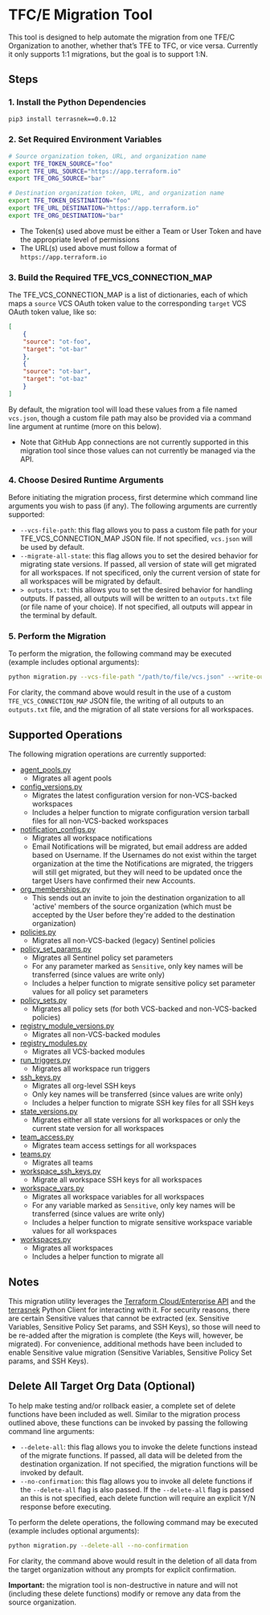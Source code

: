 # TFC/E Migration Tool

This tool is designed to help automate the migration from one TFE/C Organization to another, whether that’s TFE to TFC, or vice versa.
Currently it only supports 1:1 migrations, but the goal is to support 1:N.

## Steps

### 1. Install the Python Dependencies

```bash
pip3 install terrasnek==0.0.12
```

### 2. Set Required Environment Variables

```bash
# Source organization token, URL, and organization name
export TFE_TOKEN_SOURCE="foo"
export TFE_URL_SOURCE="https://app.terraform.io"
export TFE_ORG_SOURCE="bar"

# Destination organization token, URL, and organization name
export TFE_TOKEN_DESTINATION="foo"
export TFE_URL_DESTINATION="https://app.terraform.io"
export TFE_ORG_DESTINATION="bar"
```

* The Token(s) used above must be either a Team or User Token and have the appropriate level of permissions
* The URL(s) used above must follow a format of `https://app.terraform.io`

### 3. Build the Required TFE_VCS_CONNECTION_MAP

The TFE_VCS_CONNECTION_MAP is a list of dictionaries, each of which maps a `source` VCS OAuth token value to the corresponding `target` VCS OAuth token value, like so:

```json
[
    {
    "source": "ot-foo",
    "target": "ot-bar"
    },
    {
    "source": "ot-bar",
    "target": "ot-baz"
    }
]
```

By default, the migration tool will load these values from a file named `vcs.json`, though a custom file path may also be provided via a command line argument at runtime (more on this below).

* Note that GitHub App connections are not currently supported in this migration tool since those values can not currently be managed via the API.


### 4. Choose Desired Runtime Arguments

Before initiating the migration process, first determine which command line arguments you wish to pass (if any).  The following arguments are currently supported:
* `--vcs-file-path`: this flag allows you to pass a custom file path for your TFE_VCS_CONNECTION_MAP JSON file. If not specified, `vcs.json` will be used by default.
* `--migrate-all-state`: this flag allows you to set the desired behavior for migrating state versions.  If passed, all version of state will get migrated for all workspaces.  If not specificed, only the current version of state for all workspaces will be migrated by default.
* `> outputs.txt`: this allows you to set the desired behavior for handling outputs.  If passed, all outputs will will be written to an `outputs.txt` file (or file name of your choice).  If not specified, all outputs will appear in the terminal by default.


### 5. Perform the Migration

To perform the migration, the following command may be executed (example includes optional arguments):

```bash
python migration.py --vcs-file-path "/path/to/file/vcs.json" --write-output --migrate-all-state > outputs.txt
```

For clarity, the command above would result in the use of a custom `TFE_VCS_CONNECTION_MAP` JSON file, the writing of all outputs to an `outputs.txt` file, and the migration of all state versions for all workspaces.


## Supported Operations

The following migration operations are currently supported:

* [agent_pools.py](tfc_migrate/agent_pools.py)
    * Migrates all agent pools
* [config_versions.py](tfc_migrate/config_versions.py)
    * Migrates the latest configuration version for non-VCS-backed workspaces
    * Includes a helper function to migrate configuration version tarball files for all non-VCS-backed workspaces
* [notification_configs.py](tfc_migrate/notification_configs.py)
    * Migrates all workspace notifications
    * Email Notifications will be migrated, but email address are added based on Username.  If the Usernames do not exist within the target organization at the time the Notifications are migrated, the triggers will still get migrated, but they will need to be updated once the target Users have confirmed their new Accounts.
* [org_memberships.py](tfc_migrate/org_memberships.py)
    * This sends out an invite to join the destination organization to all 'active' members of the source organization (which must be accepted by the User before they're added to the destination organization)
* [policies.py](tfc_migrate/policies.py)
    * Migrates all non-VCS-backed (legacy) Sentinel policies
* [policy_set_params.py](tfc_migrate/policy_set_params.py)
    * Migrates all Sentinel policy set parameters
    * For any parameter marked as `Sensitive`, only key names will be transferred (since values are write only)
    * Includes a helper function to migrate sensitive policy set parameter values for all policy set parameters
* [policy_sets.py](tfc_migrate/policy_sets.py)
    * Migrates all policy sets (for both VCS-backed and non-VCS-backed policies)
* [registry_module_versions.py](tfc_migrate/registry_module_versions.py)
    * Migrates all non-VCS-backed modules
* [registry_modules.py](tfc_migrate/registry_modules.py)
    * Migrates all VCS-backed modules
* [run_triggers.py](tfc_migrate/run_triggers.py)
    * Migrates all workspace run triggers
* [ssh_keys.py](tfc_migrate/run_triggers.py.py)
    * Migrates all org-level SSH keys
    * Only key names will be transferred (since values are write only)
    * Includes a helper function to migrate SSH key files for all SSH keys
* [state_versions.py](tfc_migrate/state_versions.py)
    * Migrates either all state versions for all workspaces or only the current state version for all workspaces
* [team_access.py](tfc_migrate/team_access.py)
    * Migrates team access settings for all workspaces
* [teams.py](tfc_migrate/teams.py)
    * Migrates all teams
* [workspace_ssh_keys.py](tfc_migrate/workspace_ssh_keys.py)
    * Migrate all workspace SSH keys for all workspaces
* [workspace_vars.py](tfc_migrate/workspace_vars.py)
    * Migrates all workspace variables for all workspaces
    * For any variable marked as `Sensitive`, only key names will be transferred (since values are write only)
    * Includes a helper function to migrate sensitive workspace variable values for all workspaces
* [workspaces.py](tfc_migrate/workspaces.py)
    * Migrates all workspaces
    * Includes a helper function to migrate all


## Notes

This migration utility leverages the [Terraform Cloud/Enterprise API](https://www.terraform.io/docs/cloud/api/index.html) and the [terrasnek](https://github.com/dahlke/terrasnek) Python Client for interacting with it.  For security reasons, there are certain Sensitive values that cannot be extracted (ex. Sensitive Variables, Sensitive Policy Set params, and SSH Keys), so those will need to be re-added after the migration is complete (the Keys will, however, be migrated).  For convenience, additional methods have been included to enable Sensitive value migration (Sensitive Variables, Sensitive Policy Set params, and SSH Keys).


## Delete All Target Org Data (Optional)

To help make testing and/or rollback easier, a complete set of delete functions have been included as well.  Similar to the migration process outlined above, these functions can be invoked by passing the following command line arguments:

* `--delete-all`: this flag allows you to invoke the delete functions instead of the migrate functions.  If passed, all data will be deleted from the destination organization. If not specified, the migration functions will be invoked by default.
* `--no-confirmation`: this flag allows you to invoke all delete functions if the `--delete-all` flag is also passed.  If the `--delete-all` flag is passed an this is not specified, each delete function will require an explicit Y/N response before executing.

To perform the delete operations, the following command may be executed (example includes optional arguments):

```bash
python migration.py --delete-all --no-confirmation
```

For clarity, the command above would result in the deletion of all data from the target organization without any prompts for explicit confirmation.

**Important:** the migration tool is non-destructive in nature and will not (including these delete functions) modify or remove any data from the source organization.
